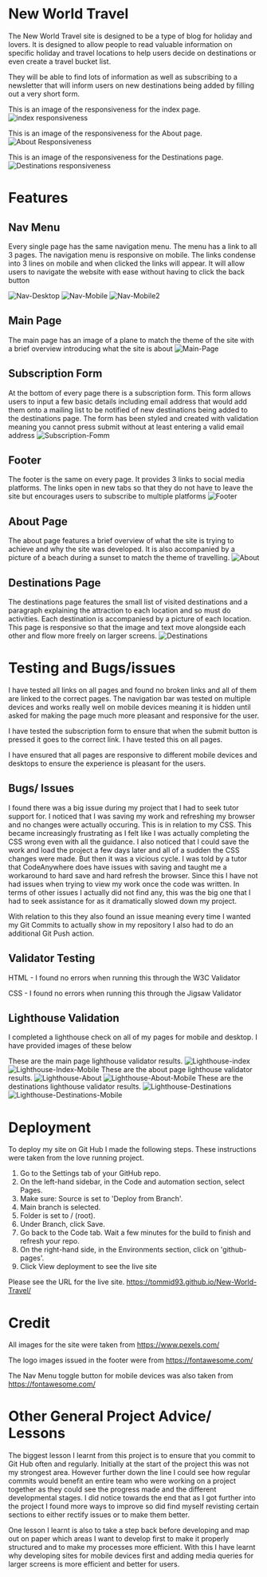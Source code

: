 # New World Travel

The New World Travel site is designed to be a type of blog for holiday and lovers. It is designed to allow people to read valuable information on specific holiday and travel locations to help users decide on destinations or even create a travel bucket list.

They will be able to find lots of information as well as subscribing to a newsletter that will inform users on new destinations being added by filling out a very short form.

This is an image of the responsiveness for the index page.
![index responsiveness](https://github.com/Tommid93/New-World-Travel/blob/main/assets/images/Index-Responsiveness.png)

This is an image of the responsiveness for the About page.
![About Responsiveness](https://github.com/Tommid93/New-World-Travel/blob/main/assets/images/About-Responsiveness.png)

This is an image of the responsiveness for the Destinations page.
![Destinations responsiveness](https://github.com/Tommid93/New-World-Travel/blob/main/assets/images/Destinations-Responsiveness.png)

# Features

## Nav Menu
Every single page has the same navigation menu. The menu has a link to all 3 pages. The navigation menu is responsive on mobile. The links condense into 3 lines on mobile and when clicked the links will appear. It will allow users to navigate the website with ease without having to click the back button

![Nav-Desktop](https://github.com/Tommid93/New-World-Travel/blob/main/assets/images/Nav%3DDesktop.png)
![Nav-Mobile](https://github.com/Tommid93/New-World-Travel/blob/main/assets/images/Nav-Mobile.png)
![Nav-Mobile2](https://github.com/Tommid93/New-World-Travel/blob/main/assets/images/Nav-Menu2.png)

## Main Page
The main page has an image of a plane to match the theme of the site with a brief overview introducing what the site is about
![Main-Page](https://github.com/Tommid93/New-World-Travel/blob/main/assets/images/main-page.png)

## Subscription Form
At the bottom of every page there is a subscription form. This form allows users to input a few basic details including email address that would add them onto a mailing list to be notified of new destinations being added to the destinations page. The form has been styled and created with validation meaning you cannot press submit without at least entering a valid email address
![Subscription-Fomm](https://github.com/Tommid93/New-World-Travel/blob/main/assets/images/Subscription-Form.png)

## Footer
The footer is the same on every page. It provides 3 links to social media platforms. The links open in new tabs so that they do not have to leave the site but encourages users to subscribe to multiple platforms
![Footer](https://github.com/Tommid93/New-World-Travel/blob/main/assets/images/Footer.png)

## About Page
The about page features a brief overview of what the site is trying to achieve and why the site was developed. It is also accompanied by a picture of a beach during a sunset to match the theme of travelling.
![About](https://github.com/Tommid93/New-World-Travel/blob/main/assets/images/About.png)

## Destinations Page
The destinations page features the small list of visited destinations and a paragraph explaining the attraction to each location and so must do activities. Each destination is accompaniesd by a picture of each location. This page is responsive so that the image and text move alongside each other and flow more freely on larger screens.
![Destinations](https://github.com/Tommid93/New-World-Travel/blob/main/assets/images/Destinations.png) 

# Testing and Bugs/issues
I have tested all links on all pages and found no broken links and all of them are linked to the correct pages. The navigation bar was tested on multiple devices and works really well on mobile devices meaning it is hidden until asked for making the page much more pleasant and responsive for the user. 
 
I have tested the subscription form to ensure that when the submit button is pressed it goes to the correct link. I have tested this on all pages. 

I have ensured that all pages are responsive to different mobile devices and desktops to ensure the experience is pleasant for the users. 

## Bugs/ Issues
I found there was a big issue during my project that I had to seek tutor support for. I noticed that I was saving my work and refreshing my browser and no changes were actually occuring. This is in relation to my CSS. This became increasingly frustrating as I felt like I was actually completing the CSS wrong even with all the guidance. I also noticed that I could save the work and load the project a few days later and all of a sudden the CSS changes were made. But then it was a vicious cycle. I was told by a tutor that CodeAnywhere does have issues with saving and taught me a workaround to hard save and hard refresh the browser. Since this I have not had issues when trying to view my work once the code was written. In terms of other issues I actually did not find any, this was the big one that I had to seek assistance for as it dramatically slowed down my project.

With relation to this they also found an issue meaning every time I wanted my Git Commits to actually show in my repository I also had to do an additional Git Push action.

## Validator Testing
HTML - I found no errors when running this through the W3C Validator

CSS - I found no errors when running this through the Jigsaw Validator

## Lighthouse Validation
I completed a lighthouse check on all of my pages for mobile and desktop. I have provided images of these below

These are the main page lighthouse validator results.
![Lighthouse-index](https://github.com/Tommid93/New-World-Travel/blob/main/assets/images/Lighthouse-Index-Desktop.png)
![Lighthouse-Index-Mobile](https://github.com/Tommid93/New-World-Travel/blob/main/assets/images/Lighthouse-Index-Mobile.png)
These are the about page lighthouse validator results.
![Lighthouse-About](https://github.com/Tommid93/New-World-Travel/blob/main/assets/images/Lighthouse-About-Desktop.png)
![Lighthouse-About-Mobile](https://github.com/Tommid93/New-World-Travel/blob/main/assets/images/Lighthouse-About-Mobile.png)
These are the destinations lighthouse validator results.
![Lighthouse-Destinations](https://github.com/Tommid93/New-World-Travel/blob/main/assets/images/Lighthouse-Desinations-Desktop.png)
![Lighthouse-Destinations-Mobile](https://github.com/Tommid93/New-World-Travel/blob/main/assets/images/Lighthouse-Destinations-Mobile.png)

# Deployment
To deploy my site on Git Hub I made the following steps. These instructions were taken from the love running project.
1. Go to the Settings tab of your GitHub repo.
2. On the left-hand sidebar, in the Code and automation section, select Pages.
3. Make sure: Source is set to 'Deploy from Branch'.
4. Main branch is selected.
5. Folder is set to / (root).
6. Under Branch, click Save.
7. Go back to the Code tab. Wait a few minutes for the build to finish and refresh your repo.
8. On the right-hand side, in the Environments section, click on 'github-pages'.
9. Click View deployment to see the live site

Please see the URL for the live site.  https://tommid93.github.io/New-World-Travel/

# Credit
All images for the site were taken from https://www.pexels.com/

The logo images issued in the footer were from https://fontawesome.com/

The Nav Menu toggle button for mobile devices was also taken from https://fontawesome.com/

# Other General Project Advice/ Lessons
The biggest lesson I learnt from this project is to ensure that you commit to Git Hub often and regularly. Initially at the start of the project this was not my strongest area. However further down the line I could see how regular commits would benefit an entire team who were working on a project together as they could see the progress made and the different developmental stages. I did notice towards the end that as I got further into the project I found more ways to improve so did find myself revisting certain sections to either rectify issues or to make them better.

One lesson I learnt is also to take a step back before developing and map out on paper which areas I want to develop first to make it properly structured and to make my processes more efficient. With this I have learnt why developing sites for mobile devices first and adding media queries for larger screens is more efficient and better for users.
